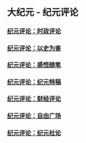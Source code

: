 ## 大纪元 - 纪元评论

#### [纪元评论：时政评论](indexes/nsc1025/README.md?07210330)
#### [纪元评论：以史为鉴](indexes/nsc1028/README.md?07210330)
#### [纪元评论：感悟随笔](indexes/nsc1035/README.md?07210330)
#### [纪元评论：纪元特稿](indexes/nsc424/README.md?07210330)
#### [纪元评论：财经评论](indexes/nsc1026/README.md?07210330)
#### [纪元评论：自由广场](indexes/nsc993/README.md?07210330)
#### [纪元评论：纪元社论](indexes/nsc422/README.md?07210330)
